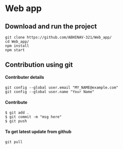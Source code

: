 # Web app

## Download and run the project 
```
git clone https://github.com/ABHINAV-321/Web_app/
cd Web_app/
npm install
npm start
```

## Contribution using git 

#### Contributer details 
```
git config --global user.email "MY_NAME@example.com"
git config --global user.name "Your Name"
```
#### Contribute

```
$ git add .
$ git commit -m "msg here"
$ git push
```

#### To get latest update from github 
```
git pull
```
